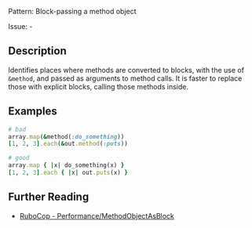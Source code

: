 Pattern: Block-passing a method object

Issue: -

## Description

Identifies places where methods are converted to blocks, with the use of `&method`, and passed as arguments to method calls. It is faster to replace those with explicit blocks, calling those methods inside.

## Examples

```ruby
# bad
array.map(&method(:do_something))
[1, 2, 3].each(&out.method(:puts))

# good
array.map { |x| do_something(x) }
[1, 2, 3].each { |x| out.puts(x) }
```

## Further Reading

* [RuboCop - Performance/MethodObjectAsBlock](https://docs.rubocop.org/rubocop-performance/cops_performance.html#performancemethodobjectasblock)